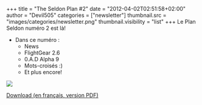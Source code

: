 +++
title = "The Seldon Plan #2"
date = "2012-04-02T02:51:58+02:00"
author = "Devil505"
categories = ["newsletter"]
thumbnail.src = "images/categories/newsletter.png"
thumbnail.visibility = "list"
+++
Le Plan Seldon numéro 2 est là!  

* Dans ce numéro :
	+ News
	+ FlightGear 2.6
	+ 0.A.D Alpha 9
	+ Mots-croisés :)
	+ Et plus encore!

  


![](http://ftp.frugalware.org/pub/other/theseldonplan/preview02fr.png)
  

[Download (en français, version PDF)](http://ftp.frugalware.org/pub/other/theseldonplan/theseldonplan_02fr.pdf)  
